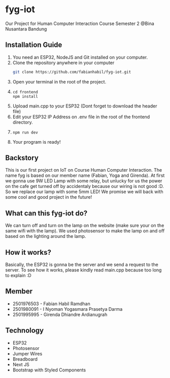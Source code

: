 # fyg-iot

Our Project for Human Computer Interaction Course Semester 2 @Bina Nusantara Bandung

## Installation Guide

1. You need an ESP32, NodeJS and Git installed on your computer.
2. Clone the repository anywhere in your computer
    ```sh
    git clone https://github.com/fabianhabil/fyg-iot.git
    ```
3. Open your terminal in the root of the project.
4. ```
   cd frontend
   npm install
   ```
5. Upload main.cpp to your ESP32 (Dont forget to download the header file)
6. Edit your ESP32 IP Address on .env file in the root of the frontend directory.
7. ```
   npm run dev
   ```
8. Your program is ready!


## Backstory

This is our first project on IoT on Course Human Computer Interaction. The name fyg is based on our member name (Fabian, Yoga and Girenda).
At first we gonna use 9W LED Lamp with some relay, but unlucky for us the power on the cafe get turned off by accidentaly because our wiring is not good :D.
So we replace our lamp with some 5mm LED!
We promise we will back with some cool and good project in the future!

## What can this fyg-iot do?

We can turn off and turn on the lamp on the website (make sure your on the same wifi with the lamp).
We used photosensor to make the lamp on and off based on the lighting around the lamp.

## How it works?

Basically, the ESP32 is gonna be the server and we send a request to the server. To see how it works, please kindly read main.cpp because too long to explain :D

## Member

-   2501976503 - Fabian Habil Ramdhan
-   2501980091 - I Nyoman Yogasmara Prasetya Darma
-   2501995995 - Girenda Dhiandre Ardianugrah

## Technology

-   ESP32
-   Photosensor
-   Jumper Wires
-   Breadboard
-   Next JS
-   Bootstrap with Styled Components
